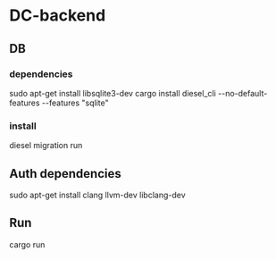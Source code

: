 # DC-backend

## DB 

### dependencies
sudo apt-get install libsqlite3-dev
cargo install diesel_cli --no-default-features --features "sqlite"

### install
diesel migration run

## Auth dependencies
sudo apt-get install clang llvm-dev libclang-dev

## Run
cargo run